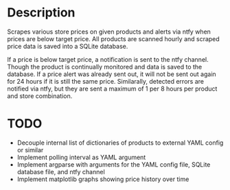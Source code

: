 # Description
Scrapes various store prices on given products and alerts via ntfy when prices are below target price. All products are scanned hourly and scraped price data is saved into a SQLite database.

If a price is below target price, a notification is sent to the ntfy channel. Though the product is continually monitored and data is saved to the database. If a price alert was already sent out, it will not be sent out again for 24 hours if it is still the same price. Similarally, detected errors are notified via ntfy, but they are sent a maximum of 1 per 8 hours per product and store combination.

# TODO
- Decouple internal list of dictionaries of products to external YAML config or similar
- Implement polling interval as YAML argument
- Implement argparse with arguments for the YAML config file, SQLite database file, and ntfy channel
- Implement matplotlib graphs showing price history over time
